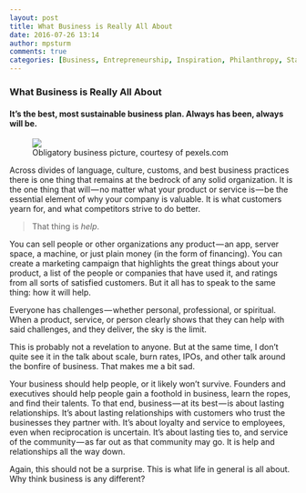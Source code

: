 ```yaml
---
layout: post
title: What Business is Really All About
date: 2016-07-26 13:14
author: mpsturm
comments: true
categories: [Business, Entrepreneurship, Inspiration, Philanthropy, Startup, Uncategorized]
---
```




<h3>What Business is Really All About</h3>
<h4>It’s the best, most sustainable business plan. Always has been, always will be.</h4>

<figure class="wp-caption">

<img src="https://cdn-images-1.medium.com/max/900/1*GZpSsSeq1NVSnH4egLEd4g.jpeg">

<figcaption class="wp-caption-text">Obligatory business picture, courtesy of pexels.com</figcaption></figure>

<p>Across divides of language, culture, customs, and best business practices there is one thing that remains at the bedrock of any solid organization. It is the one thing that will — no matter what your product or service is — be the essential element of why your company is valuable. It is what customers yearn for, and what competitors strive to do better.</p>
<blockquote>That thing is <em>help</em>.</blockquote>
<p>You can sell people or other organizations any product — an app, server space, a machine, or just plain money (in the form of financing). You can create a marketing campaign that highlights the great things about your product, a list of the people or companies that have used it, and ratings from all sorts of satisfied customers. But it all has to speak to the same thing: how it will help.</p>
<p>Everyone has challenges — whether personal, professional, or spiritual. When a product, service, or person clearly shows that they can help with said challenges, and they deliver, the sky is the limit.</p>
<p>This is probably not a revelation to anyone. But at the same time, I don’t quite see it in the talk about scale, burn rates, IPOs, and other talk around the bonfire of business. That makes me a bit sad.</p>
<p>Your business should help people, or it likely won’t survive. Founders and executives should help people gain a foothold in business, learn the ropes, and find their talents. To that end, business — at its best — is about lasting relationships. It’s about lasting relationships with customers who trust the businesses they partner with. It’s about loyalty and service to employees, even when reciprocation is uncertain. It’s about lasting ties to, and service of the community — as far out as that community may go. It is help and relationships all the way down.</p>
<p>Again, this should not be a surprise. This is what life in general is all about. Why think business is any different?</p>


